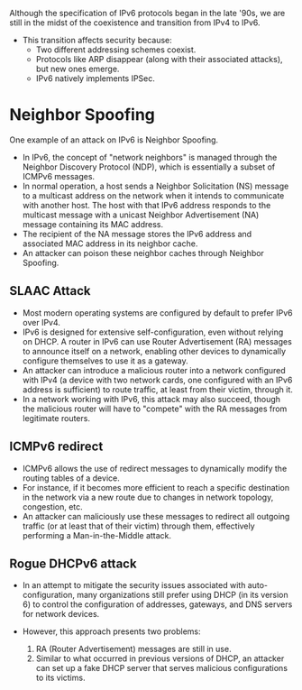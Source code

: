 Although the specification of IPv6 protocols began in the late '90s, we are still in the midst of the coexistence and transition from IPv4 to IPv6.
- This transition affects security because:
  - Two different addressing schemes coexist.
  - Protocols like ARP disappear (along with their associated attacks), but new ones emerge.
  - IPv6 natively implements IPSec.

# Neighbor Spoofing
One example of an attack on IPv6 is Neighbor Spoofing.
- In IPv6, the concept of "network neighbors" is managed through the Neighbor Discovery Protocol (NDP), which is essentially a subset of ICMPv6 messages.
- In normal operation, a host sends a Neighbor Solicitation (NS) message to a multicast address on the network when it intends to communicate with another host. The host with that IPv6 address responds to the multicast message with a unicast Neighbor Advertisement (NA) message containing its MAC address.
- The recipient of the NA message stores the IPv6 address and associated MAC address in its neighbor cache.
- An attacker can poison these neighbor caches through Neighbor Spoofing.

## SLAAC Attack
- Most modern operating systems are configured by default to prefer IPv6 over IPv4.
- IPv6 is designed for extensive self-configuration, even without relying on DHCP. A router in IPv6 can use Router Advertisement (RA) messages to announce itself on a network, enabling other devices to dynamically configure themselves to use it as a gateway.
- An attacker can introduce a malicious router into a network configured with IPv4 (a device with two network cards, one configured with an IPv6 address is sufficient) to route traffic, at least from their victim, through it.
- In a network working with IPv6, this attack may also succeed, though the malicious router will have to "compete" with the RA messages from legitimate routers.

## ICMPv6 redirect
- ICMPv6 allows the use of redirect messages to dynamically modify the routing tables of a device.
- For instance, if it becomes more efficient to reach a specific destination in the network via a new route due to changes in network topology, congestion, etc.
- An attacker can maliciously use these messages to redirect all outgoing traffic (or at least that of their victim) through them, effectively performing a Man-in-the-Middle attack.

## Rogue DHCPv6 attack
- In an attempt to mitigate the security issues associated with auto-configuration, many organizations still prefer using DHCP (in its version 6) to control the configuration of addresses, gateways, and DNS servers for network devices.
    
- However, this approach presents two problems:
    1. RA (Router Advertisement) messages are still in use.
    2. Similar to what occurred in previous versions of DHCP, an attacker can set up a fake DHCP server that serves malicious configurations to its victims.
